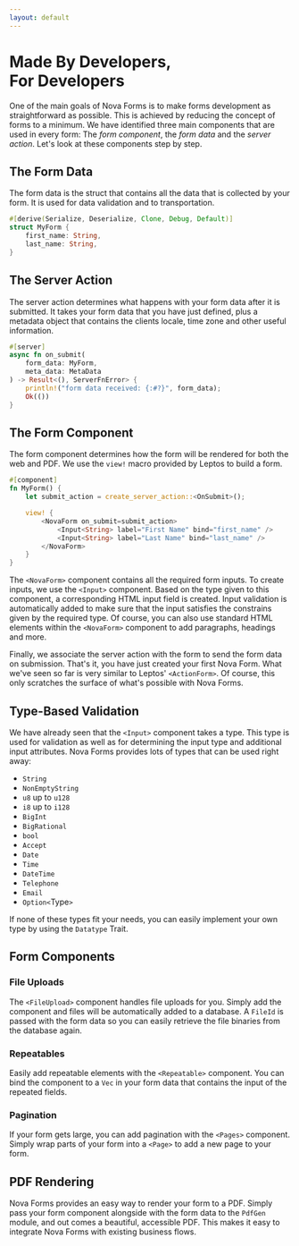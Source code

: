 ```yaml
---
layout: default
---
```


# Made By Developers,<br> For Developers

One of the main goals of Nova Forms is to make forms development as straightforward as possible.
This is achieved by reducing the concept of forms to a minimum.
We have identified three main components that are used in every form:
The *form component*, the *form data* and the *server action*.
Let's look at these components step by step.

## The Form Data

The form data is the struct that contains all the data that is collected by your form.
It is used for data validation and to transportation.

```rust
#[derive(Serialize, Deserialize, Clone, Debug, Default)]
struct MyForm {
    first_name: String,
    last_name: String,
}
```

## The Server Action

The server action determines what happens with your form data after it is submitted.
It takes your form data that you have just defined, plus a metadata object that contains the
clients locale, time zone and other useful information.

```rust
#[server]
async fn on_submit(
    form_data: MyForm,
    meta_data: MetaData
) -> Result<(), ServerFnError> {
    println!("form data received: {:#?}", form_data);
    Ok(())
}
```

## The Form Component

The form component determines how the form will be rendered for both the web and PDF.
We use the `view!` macro provided by Leptos to build a form.

```rust
#[component]
fn MyForm() {
    let submit_action = create_server_action::<OnSubmit>();

    view! {
        <NovaForm on_submit=submit_action>
            <Input<String> label="First Name" bind="first_name" />
            <Input<String> label="Last Name" bind="last_name" />
        </NovaForm>
    }
}
```

The `<NovaForm>` component contains all the required form inputs.
To create inputs, we use the `<Input>` component.
Based on the type given to this component, a corresponding HTML input field is created.
Input validation is automatically added to make sure that the input satisfies the constrains given by the required type.
Of course, you can also use standard HTML elements within the `<NovaForm>` component to add paragraphs, headings and more.

Finally, we associate the server action with the form to send the form data on submission.
That's it, you have just created your first Nova Form.
What we've seen so far is very similar to Leptos' `<ActionForm>`.
Of course, this only scratches the surface of what's possible with Nova Forms.

## Type-Based Validation

We have already seen that the `<Input>` component takes a type.
This type is used for validation as well as for determining the input type and additional input attributes.
Nova Forms provides lots of types that can be used right away:

* `String`
* `NonEmptyString`
* `u8` up to `u128`
* `i8` up to `i128`
* `BigInt`
* `BigRational`
* `bool`
* `Accept`
* `Date`
* `Time`
* `DateTime`
* `Telephone`
* `Email`
* `Option<`Type`>`

If none of these types fit your needs, you can easily implement your own type by using the `Datatype` Trait.

## Form Components

### File Uploads

The `<FileUpload>` component handles file uploads for you.
Simply add the component and files will be automatically added to a database.
A `FileId` is passed with the form data so you can easily retrieve the file binaries from the database again.

### Repeatables

Easily add repeatable elements with the `<Repeatable>` component.
You can bind the component to a `Vec` in your form data that contains the input of the repeated fields.

### Pagination

If your form gets large, you can add pagination with the `<Pages>` component.
Simply wrap parts of your form into a `<Page>` to add a new page to your form.

## PDF Rendering

Nova Forms provides an easy way to render your form to a PDF. Simply pass your form component alongside with the form data to the `PdfGen` module, and out comes a beautiful, accessible PDF. This makes it easy to integrate Nova Forms with existing business flows.
